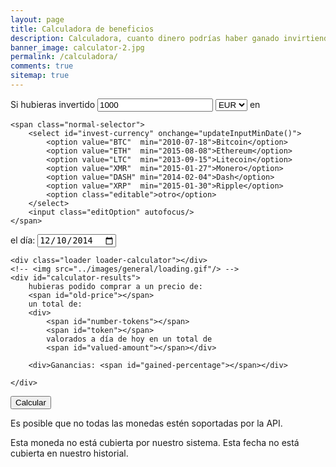 ```yaml
---
layout: page
title: Calculadora de beneficios
description: Calculadora, cuanto dinero podrías haber ganado invirtiendo en Bitcoin u otras criptomonedas a tiempo
banner_image: calculator-2.jpg
permalink: /calculadora/
comments: true
sitemap: true
---
```



<p>
	Si hubieras invertido 
	<input id="invest-quantity" type="number" value="1000">
	<select id="invest-fiat">
		<option>EUR</option>
		<option>USD</option>
	</select> en 

	<span class="normal-selector">
		<select id="invest-currency" onchange="updateInputMinDate()">
			<option value="BTC"  min="2010-07-18">Bitcoin</option>
			<option value="ETH"  min="2015-08-08">Ethereum</option>
			<option value="LTC"  min="2013-09-15">Litecoin</option>
			<option value="XMR"  min="2015-01-27">Monero</option>
			<option value="DASH" min="2014-02-04">Dash</option>
			<option value="XRP"  min="2015-01-30">Ripple</option>
			<option class="editable">otro</option>
		</select>
		<input class="editOption" autofocus/>
	</span>
</p>

<!-- datalists are not yet supported by safari, maybe if we can check whether its supported and load it only then https://stackoverflow.com/questions/7048102/check-if-html-element-is-supported , if we detect that datalists are not supported we display the one above --> 
<!-- <span class="datalist-selector">
	<input type="text" list="cryptocurrency" id="invest-currency" placeholder="Selecciona" onfocus="$('#invest-currency').val('')"/>
	<datalist id="cryptocurrency">
		<option value="BTC" min="2014-12-10">Bitcoin</option>
		<option value="ETH" min="2015-08-08">Ethereum</option>
		<option value="LTC" min="2013-09-15">Litecoin</option>
		<option value="XMR" min="2015-01-27">Monero</option>
		<option value="DASH" min="2014-02-04">Dash</option>
		<option value="XRP" min="2015-01-30">Ripple</option>
	</datalist>
</span> -->
<p>
	el día:
	<input id="invest-date" type="date" value="2014-12-10" min="2010-07-18">

	<div class="loader loader-calculator"></div>
	<!-- <img src="../images/general/loading.gif"/> -->
	<div id="calculator-results">
		hubieras podido comprar a un precio de:
		<span id="old-price"></span>
		un total de:
		<div>
			<span id="number-tokens"></span> 
			<span id="token"></span>
			valorados a día de hoy en un total de
			<span id="valued-amount"></span></div>

		<div>Ganancias: <span id="gained-percentage"></span></div>

	</div>
</p>

<button class="calculate-button" onclick="calculateEarnings()">Calcular</button>

<span> Es posible que no todas las monedas estén soportadas por la API.</span>

<span class="error coin-error">Esta moneda no está cubierta por nuestro sistema.</span>
<span class="error date-error">Esta fecha no está cubierta en nuestro historial.</span>



<script src="{{ site.baseurl }}/js/plugins.js?{{site.time | date: '%s%N'}}"></script>
<script defer src="{{ site.baseurl }}/js/calculator.js"></script>	